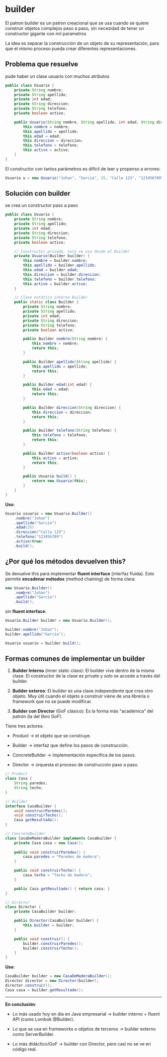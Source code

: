 # builder

El patron builder es un patron creacional que se usa cuando se quiere construir objetos complejos paso a paso, sin necesidad de tener un constructor gigante con mil parametros

La idea es separar la construcción de un objeto de su representación, para que el mismo proceso pueda crear diferentes representaciones.


## Problema que resuelve

pude haber un clase usuario con muchos atributos

````java
public class Usuario {
    private String nombre;
    private String apellido;
    private int edad;
    private String direccion;
    private String telefono;
    private boolean activo;

    public Usuario(String nombre, String apellido, int edad, String direccion, String telefono, boolean activo) {
        this.nombre = nombre;
        this.apellido = apellido;
        this.edad = edad;
        this.direccion = direccion;
        this.telefono = telefono;
        this.activo = activo;
    }
}
````

El constructor con tantos parámetros es difícil de leer y propenso a errores:

````java
Usuario u = new Usuario("Johan", "García", 25, "Calle 123", "123456789", true);
````

## Solución con builder

se crea un constructor paso a paso

````java
public class Usuario {
    private String nombre;
    private String apellido;
    private int edad;
    private String direccion;
    private String telefono;
    private boolean activo;

    // Constructor privado, solo se usa desde el Builder
    private Usuario(Builder builder) {
        this.nombre = builder.nombre;
        this.apellido = builder.apellido;
        this.edad = builder.edad;
        this.direccion = builder.direccion;
        this.telefono = builder.telefono;
        this.activo = builder.activo;
    }

    // Clase estática interna Builder
    public static class Builder {
        private String nombre;
        private String apellido;
        private int edad;
        private String direccion;
        private String telefono;
        private boolean activo;

        public Builder nombre(String nombre) {
            this.nombre = nombre;
            return this;
        }

        public Builder apellido(String apellido) {
            this.apellido = apellido;
            return this;
        }

        public Builder edad(int edad) {
            this.edad = edad;
            return this;
        }

        public Builder direccion(String direccion) {
            this.direccion = direccion;
            return this;
        }

        public Builder telefono(String telefono) {
            this.telefono = telefono;
            return this;
        }

        public Builder activo(boolean activo) {
            this.activo = activo;
            return this;
        }

        public Usuario build() {
            return new Usuario(this);
        }
    }
}
````

**Uso**:

````java
Usuario usuario = new Usuario.Builder()
    .nombre("Johan")
    .apellido("García")
    .edad(25)
    .direccion("Calle 123")
    .telefono("123456789")
    .activo(true)
    .build();
````

## ¿Por qué los métodos devuelven this?

Se devuelve this para implementar **fluent interface** (interfaz fluida).
Esto permite **encadenar métodos** (method chaining) de forma clara:

````java
new Usuario.Builder()
    .nombre("Johan")
    .apellido("García")
    .build();

````

sin **fluent interface**:

````java
Usuario.Builder builder = new Usuario.Builder();

builder.nombre("Johan");
builder.apellido("García");

Usuario usuario = builder.build();
````

## Formas comunes de implementar un builder

1. **Builder Interno** (inner static class): El builder vive dentro de la misma clase.
El constructor de la clase es private y solo se accede a través del builder.

2. **Builder externo**: El builder es una clase independiente que crea otro objeto.
Muy útil cuando el objeto a construir viene de una librería o framework que no se puede 
modificar.

3. **Builder con Director** (GoF clásico): Es la forma más “académica” del patrón (la del libro GoF).

Tiene tres actores:

- Product → el objeto que se construye.

- Builder → interfaz que define los pasos de construcción.

- ConcreteBuilder → implementación específica de los pasos.

- Director → orquesta el proceso de construcción paso a paso.

````java
// Product
class Casa {
    String paredes;
    String techo;
}

// Builder
interface CasaBuilder {
    void construirParedes();
    void construirTecho();
    Casa getResultado();
}

// ConcreteBuilder
class CasaDeMaderaBuilder implements CasaBuilder {
    private Casa casa = new Casa();
 
    public void construirParedes() { 
        casa.paredes = "Paredes de madera"; 
    }

    public void construirTecho() { 
        casa.techo = "Techo de madera"; 
    }

    public Casa getResultado() { return casa; }
}

// Director
class Director {
    private CasaBuilder builder;

    public Director(CasaBuilder builder) { 
        this.builder = builder; 
    }

    public void construir() {
        builder.construirParedes();
        builder.construirTecho();
    }
}
````

**Uso**:

````java
CasaBuilder builder = new CasaDeMaderaBuilder();
Director director = new Director(builder);
director.construir();
Casa casa = builder.getResultado();
````

---

**En conclusión**:

- Lo más usado hoy en día en Java empresarial → builder interno + fluent API (como Lombok @Builder).

- Lo que se usa en frameworks o objetos de terceros → builder externo como ServerBuilder.

- Lo más didáctico/GoF → builder con Director, pero casi no se ve en código real.
